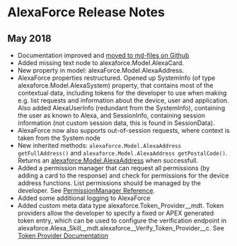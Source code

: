 # AlexaForce Release Notes #

## May 2018 ##
* Documentation improved and [moved to md-files on Github](TokenGenerator.md)
* Added missing text node to alexaforce.Model.AlexaCard.
* New property in model: alexaForce.Model.AlexaAddress.
* AlexaForce properties restructured. Opened up SystemInfo (of type alexaforce.Model.AlexaSystem) property, that contains most of the contextual data, including tokens for the developer to use when making e.g. list requests and information about the device, user and application. Also added AlexaUserInfo (redundant from the SystemInfo), containing the user as known to Alexa, and SessionInfo, containing session information (not custom session data, this is found in SessionData).
* AlexaForce now also supports out-of-session requests, where context is taken from the System node
* New inherited methods: ``` alexaforce.Model.AlexaAddress getFullAddress() ``` and ``` alexaforce.Model.AlexaAddress getPostalCode() ```. Returns an [alexaforce.Model.AlexaAddress](Model/AlexaAddress.md) when successfull.
* Added a permission manager that can request all permissions (by adding a card to the response) and check for permissions for the device address functions. List permissions should be managed by the developer. See [PermissionManager Reference](../Permissions.md).
* Added some additional logging to AlexaForce
* Added custom meta data type alexaforce.Token_Provider__mdt. Token providers allow the developer to specify a fixed or APEX generated token entry, which can be used to configure the verification endpoint in alexaforce.Alexa_Skill__mdt.alexaforce__Verify_Token_Provider__c. See [Token Provider Documentation](TokenGenerator.md)
